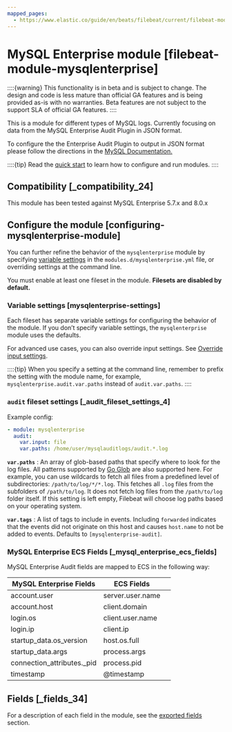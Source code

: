 ```yaml
---
mapped_pages:
  - https://www.elastic.co/guide/en/beats/filebeat/current/filebeat-module-mysqlenterprise.html
---
```


# MySQL Enterprise module [filebeat-module-mysqlenterprise]

::::{warning}
This functionality is in beta and is subject to change. The design and code is less mature than official GA features and is being provided as-is with no warranties. Beta features are not subject to the support SLA of official GA features.
::::


This is a module for different types of MySQL logs. Currently focusing on data from the MySQL Enterprise Audit Plugin in JSON format.

To configure the the Enterprise Audit Plugin to output in JSON format please follow the directions in the [MySQL Documentation.](https://dev.mysql.com/doc/refman/8.0/en/audit-log-file-formats.md)

::::{tip}
Read the [quick start](/reference/filebeat/filebeat-installation-configuration.md) to learn how to configure and run modules.
::::



## Compatibility [_compatibility_24]

This module has been tested against MySQL Enterprise 5.7.x and 8.0.x


## Configure the module [configuring-mysqlenterprise-module]

You can further refine the behavior of the `mysqlenterprise` module by specifying [variable settings](#mysqlenterprise-settings) in the `modules.d/mysqlenterprise.yml` file, or overriding settings at the command line.

You must enable at least one fileset in the module. **Filesets are disabled by default.**


### Variable settings [mysqlenterprise-settings]

Each fileset has separate variable settings for configuring the behavior of the module. If you don’t specify variable settings, the `mysqlenterprise` module uses the defaults.

For advanced use cases, you can also override input settings. See [Override input settings](/reference/filebeat/advanced-settings.md).

::::{tip}
When you specify a setting at the command line, remember to prefix the setting with the module name, for example, `mysqlenterprise.audit.var.paths` instead of `audit.var.paths`.
::::



### `audit` fileset settings [_audit_fileset_settings_4]

Example config:

```yaml
- module: mysqlenterprise
  audit:
    var.input: file
    var.paths: /home/user/mysqlauditlogs/audit.*.log
```

**`var.paths`**
:   An array of glob-based paths that specify where to look for the log files. All patterns supported by [Go Glob](https://golang.org/pkg/path/filepath/#Glob) are also supported here. For example, you can use wildcards to fetch all files from a predefined level of subdirectories: `/path/to/log/*/*.log`. This fetches all `.log` files from the subfolders of `/path/to/log`. It does not fetch log files from the `/path/to/log` folder itself. If this setting is left empty, Filebeat will choose log paths based on your operating system.

**`var.tags`**
:   A list of tags to include in events. Including `forwarded` indicates that the events did not originate on this host and causes `host.name` to not be added to events. Defaults to `[mysqlenterprise-audit]`.


### MySQL Enterprise ECS Fields [_mysql_enterprise_ecs_fields]

MySQL Enterprise Audit fields are mapped to ECS in the following way:

| MySQL Enterprise Fields | ECS Fields |  |
| --- | --- | --- |
| account.user | server.user.name |  |
| account.host | client.domain |  |
| login.os | client.user.name |  |
| login.ip | client.ip |  |
| startup_data.os_version | host.os.full |  |
| startup_data.args | process.args |  |
| connection_attributes._pid | process.pid |  |
| timestamp | @timestamp |  |


## Fields [_fields_34]

For a description of each field in the module, see the [exported fields](/reference/filebeat/exported-fields-mysqlenterprise.md) section.
